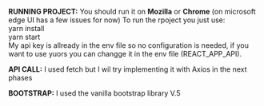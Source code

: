 **RUNNING PROJECT:**
You should run it on **Mozilla** or **Chrome**  (on microsoft edge UI has a few issues for now)
To run the rpoject you just use: <br>
yarn install <br>
yarn start <br>
My api key is allready in the env file so no configuration is needed, if you want to use yuors you can changge it in the env file (REACT_APP_API).


**API CALL:**
I used fetch but I wil try implementing it with Axios in the next phases

**BOOTSTRAP:**
I used the vanilla bootstrap library V.5

